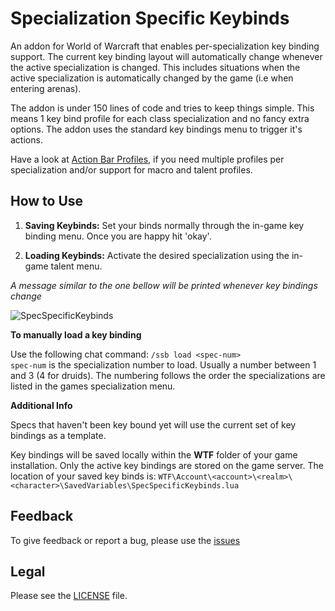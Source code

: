 # Specialization Specific Keybinds

An addon for World of Warcraft that enables per-specialization key binding support. The current key binding layout
will automatically change whenever the active specialization is changed. This includes situations when the active
specialization is automatically changed by the game (i.e when entering arenas).

The addon is under 150 lines of code and tries to keep things simple. This means 1 key bind profile for each
class specialization and no fancy extra options. The addon uses the standard key bindings menu to trigger it's actions.

Have a look at [Action Bar Profiles](https://github.com/Silencer2K/wow-action-bar-profiles), if you need multiple profiles
per specialization and/or support for macro and talent profiles.

## How to Use

1. **Saving Keybinds:** Set your binds normally through the in-game key binding menu. Once you are happy hit 'okay'.

1. **Loading Keybinds:** Activate the desired specialization using the in-game talent menu.

_A message similar to the one bellow will be printed whenever key bindings change_

![SpecSpecificKeybinds](https://i.imgur.com/Pi7GAol.jpg)

**To manually load a key binding**

Use the following chat command: ``/ssb load <spec-num>``  
``spec-num`` is the specialization number to load. Usually a number between 1 and 3 (4 for druids). The numbering
follows the order the specializations are listed in the games specialization menu.

**Additional Info**

Specs that haven't been key bound yet will use the current set of key bindings as a template.

Key bindings will be saved locally within the __WTF__ folder of your game installation. Only the active key bindings
are stored on the game server. The location of your saved key binds is:
``WTF\Account\<account>\<realm>\<character>\SavedVariables\SpecSpecificKeybinds.lua``

## Feedback
To give feedback or report a bug, please use the [issues](https://github.com/myzb/SpecSpecificKeybinds/issues)

## Legal
Please see the [LICENSE](https://github.com/myzb/SpecSpecificKeybinds/blob/master/LICENSE.txt) file.
